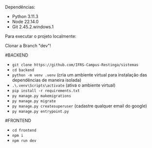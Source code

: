 Dependências:
- Python 3.11.3
- Node 22.14.0
- Git 2.45.2.windows.1

Para executar o projeto localmente:

Clonar a Branch "dev"!

#BACKEND
- ```git clone https://github.com/IFRS-Campus-Restinga/sistemas```
- ```cd backend```
- ```python -m venv .venv``` (cria um ambiente virtual para instalação das dependências de maneira isolada)
- ```.\.venv\Scripts\activate``` (ativa o ambiente virtual)
- ```pip install -r requirements.txt```
- ```py manage.py makemigrations```
- ```py manage.py migrate```
- ```py manage.py createsuperuser``` (cadastre qualquer email do google)
- ```py manage.py entrypoint.py```

#FRONTEND
- ```cd frontend```
- ```npm i```
- ```npm run dev```
